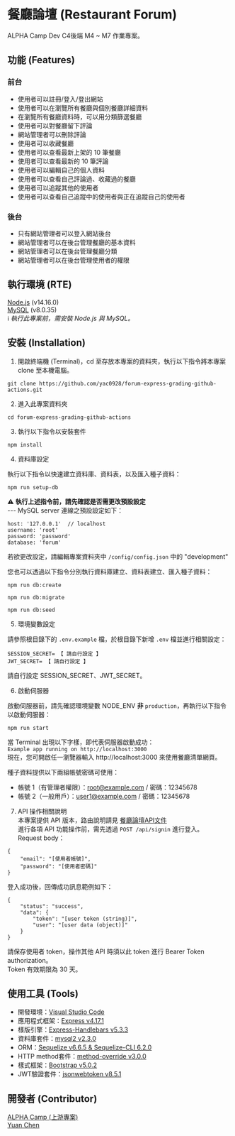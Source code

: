 # 餐廳論壇 (Restaurant Forum)
ALPHA Camp Dev C4後端 M4 ~ M7 作業專案。

## 功能 (Features)
### 前台
- 使用者可以註冊/登入/登出網站
- 使用者可以在瀏覽所有餐廳與個別餐廳詳細資料
- 在瀏覽所有餐廳資料時，可以用分類篩選餐廳
- 使用者可以對餐廳留下評論
- 網站管理者可以刪除評論
- 使用者可以收藏餐廳
- 使用者可以查看最新上架的 10 筆餐廳
- 使用者可以查看最新的 10 筆評論
- 使用者可以編輯自己的個人資料
- 使用者可以查看自己評論過、收藏過的餐廳
- 使用者可以追蹤其他的使用者
- 使用者可以查看自己追蹤中的使用者與正在追蹤自己的使用者
### 後台
- 只有網站管理者可以登入網站後台
- 網站管理者可以在後台管理餐廳的基本資料
- 網站管理者可以在後台管理餐廳分類
- 網站管理者可以在後台管理使用者的權限

## 執行環境 (RTE)
[Node.js](https://nodejs.org/) (v14.16.0)  
[MySQL](https://dev.mysql.com/downloads/mysql/) (v8.0.35)  
ℹ️ *執行此專案前，需安裝 Node.js 與 MySQL。*

## 安裝 (Installation)
1. 開啟終端機 (Terminal)，cd 至存放本專案的資料夾，執行以下指令將本專案 clone 至本機電腦。

```
git clone https://github.com/yac0928/forum-express-grading-github-actions.git
```

2. 進入此專案資料夾

```
cd forum-express-grading-github-actions
```

3. 執行以下指令以安裝套件

```
npm install
```

4. 資料庫設定  

執行以下指令以快速建立資料庫、資料表，以及匯入種子資料：

```
npm run setup-db
```
⚠️ **執行上述指令前，請先確認是否需更改預設設定**  
--- MySQL server 連線之預設設定如下：
```
host: '127.0.0.1'  // localhost
username: 'root'
password: 'password'
database: 'forum'
```
若欲更改設定，請編輯專案資料夾中 `/config/config.json` 中的 "development"  
  
您也可以透過以下指令分別執行資料庫建立、資料表建立、匯入種子資料：
```
npm run db:create
```
```
npm run db:migrate
```
```
npm run db:seed
```

5. 環境變數設定

請參照根目錄下的 `.env.example` 檔，於根目錄下新增 `.env` 檔並進行相關設定：
```
SESSION_SECRET= 【 請自行設定 】
JWT_SECRET= 【 請自行設定 】

```
請自行設定 SESSION_SECRET、JWT_SECRET。  

6. 啟動伺服器

啟動伺服器前，請先確認環境變數 NODE_ENV **非** `production`，再執行以下指令以啟動伺服器：

```
npm run start
```

當 Terminal 出現以下字樣，即代表伺服器啟動成功：  
`Example app running on http://localhost:3000`  
現在，您可開啟任一瀏覽器輸入 http://localhost:3000 來使用餐廳清單網頁。  
  
種子資料提供以下兩組帳號密碼可使用：
- 帳號 1（有管理者權限）：root@example.com / 密碼：12345678
- 帳號 2（一般用戶）：user1@example.com / 密碼：12345678

7. API 操作相關說明  
本專案提供 API 版本，路由說明請見 [餐廳論壇API文件](https://reurl.cc/dLV4pz)   
進行各項 API 功能操作前，需先透過 `POST /api/signin` 進行登入。  
Request body：  
```
{
    "email": "[使用者帳號]",
    "password": "[使用者密碼]"
}
```
登入成功後，回傳成功訊息範例如下：
```
{
    "status": "success",
    "data": {
        "token": "[user token (string)]",
        "user": "[user data (object)]"
    }
}
```
請保存使用者 token，操作其他 API 時須以此 token 進行 Bearer Token authorization。  
Token 有效期限為 30 天。


## 使用工具 (Tools)
- 開發環境：[Visual Studio Code](https://visualstudio.microsoft.com/zh-hant/)
- 應用程式框架：[Express v4.17.1](https://www.npmjs.com/package/express)
- 樣版引擎：[Express-Handlebars v5.3.3](https://www.npmjs.com/package/express-handlebars)
- 資料庫套件：[mysql2 v2.3.0](https://www.npmjs.com/package/mysql2)
- ORM：[Sequelize v6.6.5 & Sequelize-CLI 6.2.0](https://sequelize.org/)
- HTTP method套件：[method-override v3.0.0](https://www.npmjs.com/package/method-override)
- 樣式框架：[Bootstrap v5.0.2](https://getbootstrap.com/docs/5.0/getting-started/introduction/)
- JWT驗證套件：[jsonwebtoken v8.5.1](https://www.npmjs.com/package/jsonwebtoken)

## 開發者 (Contributor)
[ALPHA Camp (上游專案)](https://github.com/ALPHACamp/forum-express-grading.git)  
[Yuan Chen](https://github.com/yac0928)